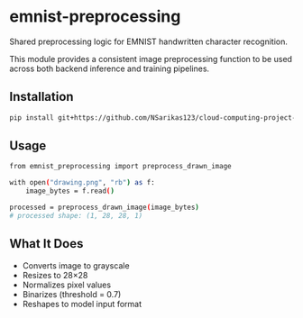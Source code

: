 # emnist-preprocessing

Shared preprocessing logic for EMNIST handwritten character recognition.

This module provides a consistent image preprocessing function to be used across both backend inference and training pipelines.

## Installation

```bash
pip install git+https://github.com/NSarikas123/cloud-computing-project-retraining.git
```

## Usage
```bash
from emnist_preprocessing import preprocess_drawn_image

with open("drawing.png", "rb") as f:
    image_bytes = f.read()

processed = preprocess_drawn_image(image_bytes)
# processed shape: (1, 28, 28, 1)
```

## What It Does
- Converts image to grayscale
- Resizes to 28×28
- Normalizes pixel values
- Binarizes (threshold = 0.7)
- Reshapes to model input format